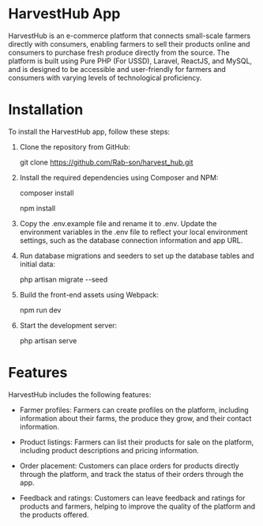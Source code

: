 # HarvestHub App
HarvestHub is an e-commerce platform that connects small-scale farmers directly with consumers, enabling farmers to sell their products online and consumers to purchase fresh produce directly from the source. The platform is built using Pure PHP (For USSD), Laravel, ReactJS, and MySQL, and is designed to be accessible and user-friendly for farmers and consumers with varying levels of technological proficiency.

# Installation
To install the HarvestHub app, follow these steps:

1. Clone the repository from GitHub:

    git clone https://github.com/Rab-son/harvest_hub.git
2. Install the required dependencies using Composer and NPM:

    composer install

    npm install
3. Copy the .env.example file and rename it to .env. Update the environment variables in the .env file to reflect your local environment settings, such as the database connection information and app URL.

4. Run database migrations and seeders to set up the database tables and initial data:

    php artisan migrate --seed

5. Build the front-end assets using Webpack:

    npm run dev

6. Start the development server:

    php artisan serve

# Features
HarvestHub includes the following features:

* Farmer profiles: Farmers can create profiles on the platform, including information about their farms, the produce they grow, and their contact information.

* Product listings: Farmers can list their products for sale on the platform, including product descriptions and pricing information.


* Order placement: Customers can place orders for products directly through the platform, and track the status of their orders through the app.

* Feedback and ratings: Customers can leave feedback and ratings for products and farmers, helping to improve the quality of the platform and the products offered.